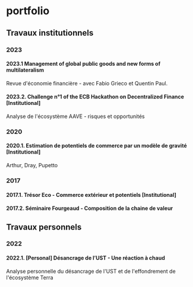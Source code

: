 # portfolio
## Travaux institutionnels 
### 2023
#### 2023.1 Management of global public goods and new forms of multilateralism
Revue d'économie financière - avec Fabio Grieco et Quentin Paul.
#### 2023.2. Challenge n°1 of the ECB Hackathon on Decentralized Finance [Institutional]
Analyse de l'écosystème AAVE - risques et opportunités

### 2020
#### 2020.1. Estimation de potentiels de commerce par un modèle  de gravité [Institutional]
Arthur, Dray, Pupetto

### 2017
#### 2017.1. Trésor Eco - Commerce extérieur et potentiels [Institutional]
#### 2017.2. Séminaire Fourgeaud - Composition de la chaine de valeur


## Travaux personnels
### 2022
#### 2022.1. [Personal] Désancrage de l’UST - Une réaction à chaud 
Analyse personnelle du désancrage de l'UST et de l'effondrement de l'écosystème Terra
